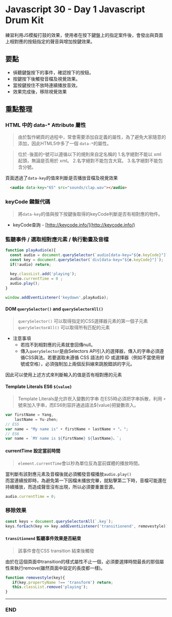 # Javascript 30 - Day 1 Javascript Drum Kit 


練習利用JS模擬打鼓的效果，使用者在按下鍵盤上的指定案件後，會發出與頁面上相對應的按鈕指定的聲音與增加按鍵效果。


## 要點
* 偵聽鍵盤按下的事件，確認按下的按鈕。
* 按鍵按下後觸發音檔及視覺效果。
* 當按鍵按住不放時連續播放音效。
* 效果完成後，移除視覺效果


## 重點整理

### HTML 中的 data-* Attribute 屬性
>由於製作網頁的過程中，常會需要添加自定義的屬性，為了避免大家隨意的添加，因此HTML5中多了一個 `data-*`的屬性。

>位於`-`後面的`*`號可以遵循以下的規則來自定名稱的
>1.名字絕對不能以 xml 起頭，無論是否用於 xml。
>2.名字絕對不能包含大寫。
>3.名字絕對不能包含分號。

頁面透過了`data-key`的值來判斷是否播放音檔及視覺效果
</br>
`````html
  <audio data-key="65" src="sounds/clap.wav"></audio>
`````

### keyCode 鍵盤代碼
>將`data-key`的值與按下按鍵後取得的keyCode判斷是否有相對應的物件。

* keyCode查詢 - [http://keycode.info/](http://keycode.info/)

### 監聽事件 / 選取相對應元素 / 執行動畫及音檔
`````javascript
function playAudio(e){
  const audio = document.querySelector(`audio[data-key="${e.keyCode}"]`);
  const key = document.querySelector(`div[data-key="${e.keyCode}"]`);
  if(!audio) return; 
  
  key.classList.add('playing'); 
  audio.currentTime = 0 ; 
  audio.play();
}

window.addEventListener('keydown',playAudio);
`````

#### DOM `querySelector()` and `querySelectorAll()` 
>`querySelector()` 可以取得指定的CSS選擇器元素的第一個子元素 </br>
>`querySelectorAll()` 可以取得所有匹配的元素 </br>
 
* 注意事項
  * 若找不到相對應的元素就會回傳null。
  * 傳入`querySelector`是由Selectors API引入的選擇器，傳入的字串必須遵循CSS與法。若要選取未遵循 CSS 語法的 ID 或選擇器（例如不當使用冒號或空格），必須強制加上兩個反斜線來跳脫錯誤的字元。

因此可以使用上述方式來判斷輸入的值是否有相對應的元素

#### Template Literals ES6 `${value}`
>Template Literals是允許崁入變數的字串
>在ES5時必須把字串拆散，利用 `+` 號來加入字串，而ES6則容許通過語法${value}把變數崁入。
`````javascript
var firstName = Yang,
    lastName = Yu-zhen;
// ES5
var name = "My name is" + firstName + lastName + "。";
// ES6
var name = `MY name is ${firstName} ${lastName}。`;
`````

#### currentTime 設定當前時間
>`element.currentTime`會以秒為單位反為當前媒體的播放時間。 </br>

當判斷有該對應元素及音檔後就必須觸發音檔播放`audio.play()`</br>
而當連續按即時，為避免第一下因檔未播放完畢，就點擊第二下時，音檔可能還在持續播放，而造成聲音沒有出現，所以必須要重置音源。
`````javascript
audio.currentTime = 0;
`````

### 移除效果
`````javascript
const keys = document.querySelectorAll(`.key`);
keys.forEach(key => key.addEventListener('transitionend', removestyle));
`````

#### `transitionend` 監聽事件效果是否結束
>該事件會在CSS transition 結束後觸發

由於在這個頁面中transition的樣式屬性不止一個，必須要選擇時間最長的那個屬性來執行remove(雖然頁面中設定的長度都一樣)。
`````javascript
function removestyle(key){
   if(key.propertyName !== 'transform') return; 
   this.classList.remove('playing');
}
`````
______________
### END

